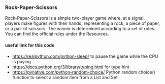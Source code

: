 ### Rock-Paper-Scissors
 
Rock-Paper-Scissors is a simple two-player game where, at a signal, players make figures with their hands, representing a rock, a piece of paper, or a pair of scissors. The winner is determined according to a set of rules. You can find the official rules under the Resources.

#### useful link for this code
- https://realpython.com/python-sleep/ to pause the game while the CPU is paying 
- https://docs.python.org/3/library/typing.html for type hint
- https://pynative.com/python-random-choice/ Python random choice() function to select a random item from a List and Set 
